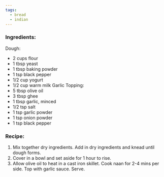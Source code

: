 ```yaml
---
tags:
  - bread
  - indian
---
```

### Ingredients:
Dough: 
- 2 cups flour
- 1 tbsp yeast
- 1 tbsp baking powder
- 1 tsp black pepper
- 1/2 cup yogurt
- 1/2 cup warm milk
Garlic Topping:
- 5 tbsp olive oil
- 3 tbsp ghee
- 1 tbsp garlic, minced
- 1/2 tsp salt
- 1 tsp garlic powder
- 1 tsp onion powder
- 1 tsp black pepper

### Recipe:
1. Mix together dry ingredients. Add in dry ingredients and knead until dough forms. 
2. Cover in a bowl and set aside for 1 hour to rise. 
3. Allow olive oil to heat in a cast iron skillet. Cook naan for 2-4 mins per side. Top with garlic sauce. Serve. 